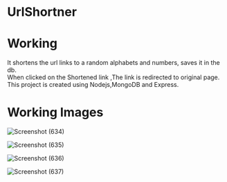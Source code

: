 # UrlShortner

# Working
It shortens the url links to a random alphabets and numbers, saves it in the db.       
When clicked on the  Shortened link ,The link is redirected to original page.       
This project is created using Nodejs,MongoDB and Express.  




# Working Images
![Screenshot (634)](https://user-images.githubusercontent.com/70255478/147384377-d0985c8b-079d-4484-9734-4cfe2ed5357d.png)


![Screenshot (635)](https://user-images.githubusercontent.com/70255478/147384403-fb4b19ca-4679-4605-a959-2db3aee9f438.png)




![Screenshot (636)](https://user-images.githubusercontent.com/70255478/147384406-eb9ff64d-cc77-49e2-ac90-c200c3cec6a7.png)





![Screenshot (637)](https://user-images.githubusercontent.com/70255478/147384407-31d522cb-70d0-4617-b351-b00093dbd16c.png)



